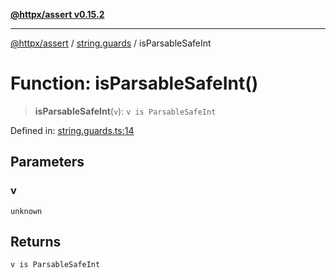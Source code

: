 [**@httpx/assert v0.15.2**](../../README.md)

***

[@httpx/assert](../../README.md) / [string.guards](../README.md) / isParsableSafeInt

# Function: isParsableSafeInt()

> **isParsableSafeInt**(`v`): `v is ParsableSafeInt`

Defined in: [string.guards.ts:14](https://github.com/belgattitude/httpx/blob/8fd1b2a11c89b6d4d436a81e516da107a812f824/packages/assert/src/string.guards.ts#L14)

## Parameters

### v

`unknown`

## Returns

`v is ParsableSafeInt`
